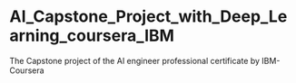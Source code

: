 # AI_Capstone_Project_with_Deep_Learning_coursera_IBM
The Capstone project of the AI engineer professional certificate by IBM-Coursera
